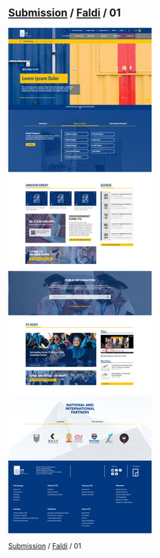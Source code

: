 ## [Submission](/README.md) / [Faldi](faldi.md) / 01

![Submission 01](/img/04.png)

[Submission](/README.md) / [Faldi](faldi.md) / 01